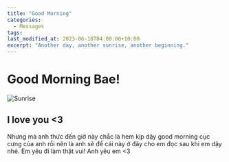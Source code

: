 ```yaml
---
title: "Good Morning"
categories:
  - Messages
tags:
last_modified_at: 2023-06-18T04:00:00+10:00
excerpt: "Another day, another sunrise, another beginning."
---
```


# Good Morning Bae!

![Sunrise](https://www.icegif.com/wp-content/uploads/2022/11/icegif-1407.gif)

## I love you <3

Nhưng mà anh thức đến giờ này chắc là hem kịp dậy good morning cục cưng của anh rồi nên là anh sẽ để cái này ở đây cho em đọc sau khi em dậy nhé. Em yêu đi làm thật vui! Anh yêu em <3

